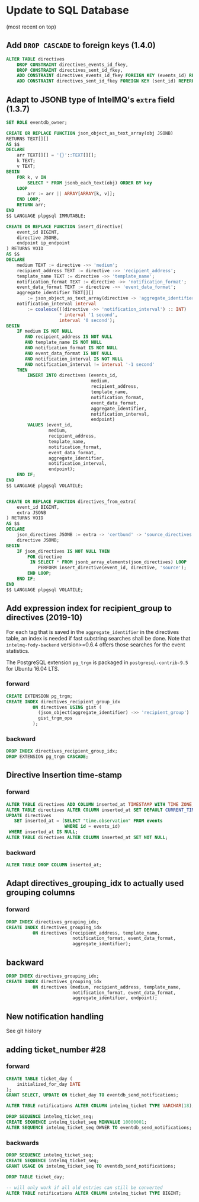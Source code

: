 # Update to SQL Database

(most recent on top)

## Add `DROP CASCADE` to foreign keys (1.4.0)

```sql
ALTER TABLE directives
    DROP CONSTRAINT directives_events_id_fkey,
    DROP CONSTRAINT directives_sent_id_fkey,
    ADD CONSTRAINT directives_events_id_fkey FOREIGN KEY (events_id) REFERENCES events(id) ON DELETE CASCADE,
    ADD CONSTRAINT directives_sent_id_fkey FOREIGN KEY (sent_id) REFERENCES sent(id) ON DELETE CASCADE;
```

## Adapt to JSONB type of IntelMQ's `extra` field (1.3.7)

```sql
SET ROLE eventdb_owner;

CREATE OR REPLACE FUNCTION json_object_as_text_array(obj JSONB)
RETURNS TEXT[][]
AS $$
DECLARE
    arr TEXT[][] = '{}'::TEXT[][];
    k TEXT;
    v TEXT;
BEGIN
    FOR k, v IN
        SELECT * FROM jsonb_each_text(obj) ORDER BY key
    LOOP
        arr := arr || ARRAY[ARRAY[k, v]];
    END LOOP;
    RETURN arr;
END
$$ LANGUAGE plpgsql IMMUTABLE;

CREATE OR REPLACE FUNCTION insert_directive(
    event_id BIGINT,
    directive JSONB,
    endpoint ip_endpoint
) RETURNS VOID
AS $$
DECLARE
    medium TEXT := directive ->> 'medium';
    recipient_address TEXT := directive ->> 'recipient_address';
    template_name TEXT := directive ->> 'template_name';
    notification_format TEXT := directive ->> 'notification_format';
    event_data_format TEXT := directive ->> 'event_data_format';
    aggregate_identifier TEXT[][]
        := json_object_as_text_array(directive -> 'aggregate_identifier');
    notification_interval interval
        := coalesce(((directive ->> 'notification_interval') :: INT)
                    * interval '1 second',
                    interval '0 second');
BEGIN
    IF medium IS NOT NULL
       AND recipient_address IS NOT NULL
       AND template_name IS NOT NULL
       AND notification_format IS NOT NULL
       AND event_data_format IS NOT NULL
       AND notification_interval IS NOT NULL
       AND notification_interval != interval '-1 second'
    THEN
        INSERT INTO directives (events_id,
                                medium,
                                recipient_address,
                                template_name,
                                notification_format,
                                event_data_format,
                                aggregate_identifier,
                                notification_interval,
                                endpoint)
        VALUES (event_id,
                medium,
                recipient_address,
                template_name,
                notification_format,
                event_data_format,
                aggregate_identifier,
                notification_interval,
                endpoint);
    END IF;
END
$$ LANGUAGE plpgsql VOLATILE;


CREATE OR REPLACE FUNCTION directives_from_extra(
    event_id BIGINT,
    extra JSONB
) RETURNS VOID
AS $$
DECLARE
    json_directives JSONB := extra -> 'certbund' -> 'source_directives';
    directive JSONB;
BEGIN
    IF json_directives IS NOT NULL THEN
        FOR directive
         IN SELECT * FROM jsonb_array_elements(json_directives) LOOP
            PERFORM insert_directive(event_id, directive, 'source');
        END LOOP;
    END IF;
END
$$ LANGUAGE plpgsql VOLATILE;
```

## Add expression index for recipient_group to directives (2019-10)

For each tag that is saved in the `aggregate_identifier` in the directives
table, an index is needed if fast substring searches shall be done.
Note that `intelmq-fody-backend` version>=0.6.4 offers those searches
for the event statistics.

The PostgreSQL extension `pg_trgm` is
packaged in `postgresql-contrib-9.5` for Ubuntu 16.04 LTS.

### forward

```sql
CREATE EXTENSION pg_trgm;
CREATE INDEX directives_recipient_group_idx
          ON directives USING gist (
            (json_object(aggregate_identifier) ->> 'recipient_group')
            gist_trgm_ops
          );
```

### backward

```sql
DROP INDEX directives_recipient_group_idx;
DROP EXTENSION pg_trgm CASCADE;
```

## Directive Insertion time-stamp

### forward

```sql
ALTER TABLE directives ADD COLUMN inserted_at TIMESTAMP WITH TIME ZONE;
ALTER TABLE directives ALTER COLUMN inserted_at SET DEFAULT CURRENT_TIMESTAMP;
UPDATE directives
   SET inserted_at = (SELECT "time.observation" FROM events
                      WHERE id = events_id)
 WHERE inserted_at IS NULL;
ALTER TABLE directives ALTER COLUMN inserted_at SET NOT NULL;
```

### backward

```sql
ALTER TABLE DROP COLUMN inserted_at;
```

## Adapt directives_grouping_idx to actually used grouping columns

### forward

```sql
DROP INDEX directives_grouping_idx;
CREATE INDEX directives_grouping_idx
          ON directives (recipient_address, template_name,
                         notification_format, event_data_format,
                         aggregate_identifier);
```

## backward

```sql
DROP INDEX directives_grouping_idx;
CREATE INDEX directives_grouping_idx
          ON directives (medium, recipient_address, template_name,
                         notification_format, event_data_format,
                         aggregate_identifier, endpoint);
```

## New notification handling

See git history


## adding ticket_number #28

### forward

```sql
CREATE TABLE ticket_day (
    initialized_for_day DATE
);
GRANT SELECT, UPDATE ON ticket_day TO eventdb_send_notifications;

ALTER TABLE notifications ALTER COLUMN intelmq_ticket TYPE VARCHAR(18);

DROP SEQUENCE intelmq_ticket_seq;
CREATE SEQUENCE intelmq_ticket_seq MINVALUE 10000001;
ALTER SEQUENCE intelmq_ticket_seq OWNER TO eventdb_send_notifications;
```

### backwards

```sql
DROP SEQUENCE intelmq_ticket_seq;
CREATE SEQUENCE intelmq_ticket_seq;
GRANT USAGE ON intelmq_ticket_seq TO eventdb_send_notifications;

DROP TABLE ticket_day;

-- will only work if all old entries can still be converted
ALTER TABLE notifications ALTER COLUMN intelmq_ticket TYPE BIGINT;
```
